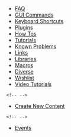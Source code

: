 -   [FAQ](/faq/start)
-   [GUI Commands](/gui/start)
-   [Keyboard Shortcuts](/keyboard/start)
-   [Plugins](/plugin/start)
-   [How Tos](/howto/start)
-   [Tutorials](/tutorial/start)
-   [Known Problems](/problem/start)
-   [Links](/link/start)
-   [Libraries](/lib/start)
-   [Macros](/macro/start)
-   [Diverse](/diverse/start)
-   [Wishlist](/wishlist/start)
-   [Video Tutorials](/video/start)

```{=html}
<!-- -->
```
-   [Create New Content](/create_new_content)

```{=html}
<!-- -->
```
-   [Events](/events/start)
